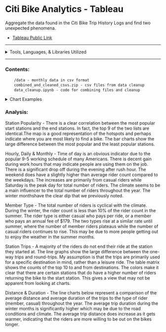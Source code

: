 # Citi Bike Analytics - Tableau 

Aggregate the data found in the Citi Bike Trip History Logs and find two unexpected phenomena.

* [Tableau Public Link](https://public.tableau.com/views/citi-bike-analytics_16359952060010/CitiBikeAnalyticsforJerseyCity?:language=en-US&publish=yes&:display_count=n&:origin=viz_share_link)

__________________


<details>
<summary> Tools, Languages, & Libraries Utilized</summary>
<li>Python</li>
<li>Pandas</li>
<li>NumPy</li>
<li>Tableau</li>
<li>VS Code</li>
<li>Jupyter Notebook</li>
</details>

__________________

### Contents:

        /data - monthly data in csv format
        combined_and_cleaned_csvs.zip - csv files from data cleanup
		data_cleanup.ipynb - code for combining files and cleanup
		
<details>
<summary>Chart Examples</summary>
<br>
<img src="./data/img/map.png" />
<br>
<img src="./data/img/stat-pop.png" />
</details>


### Analysis:

Station Popularity - There is a clear correlation between the most popular start stations and the end stations. In fact, the top 9 of the two lists are identical.The map is a good representation of the hotspots and perhaps indicate where you are most likely to find a bike. The bar charts show the large difference between the most popular and the least popular stations.

Hourly, Daily & Monthly - Time of day  is an obvious indicator due to the popular 9-5 working schedule of many Americans. There is decent gain during work hours that may indicate people are using them on the job. There is a significant drop off during the evening after rush hour. The weekend does have a slightly higher than average rider count compared to the weekdays. The increases are primarily from casual riders while Saturday is the peak day for total number of riders. The climate seems to be a main influencer to the total number of riders throughout the year. The winter monthshave the clear dip that we previously noted. 

Member Type - The total number of riders is cyclical with the climate. During the winter, the rider count is less than 10% of the rider count in the summer. The rider type is either casual who pays per ride, or a member who pays an annual fee of $179. The two types rise at a similar rate until summer, where the number of member riders  plateaus while the number of casual riders continues to rise. This may be due to more people getting out to enjoy the weather in the summer months.

Station Trips - A majority of the riders do not end their ride at the station they started at. The line graphs show the large difference between the one-way trips and round-trips. My assumption is that the trips are primarily used for a specific destination in mind, rather than a leisure ride. The table matrix shows the counts of the top 10 to and from destinations. The colors make it clear that there are certain stations that do have a higher number of riders returning the bike to the start station. This gives a view that may not be apparent from looking at charts.

Distance & Duration - The line charts below represent a comparison of the average distance and average duration of the trips to the type of rider (member, casual) throughout the year. The average trip duration during the winter months is significantly higher which may be due to the road conditions and climate.  The average trip distance does increase as it gets warmer, indicating that the riders are more willing to be out on the bikes longer.